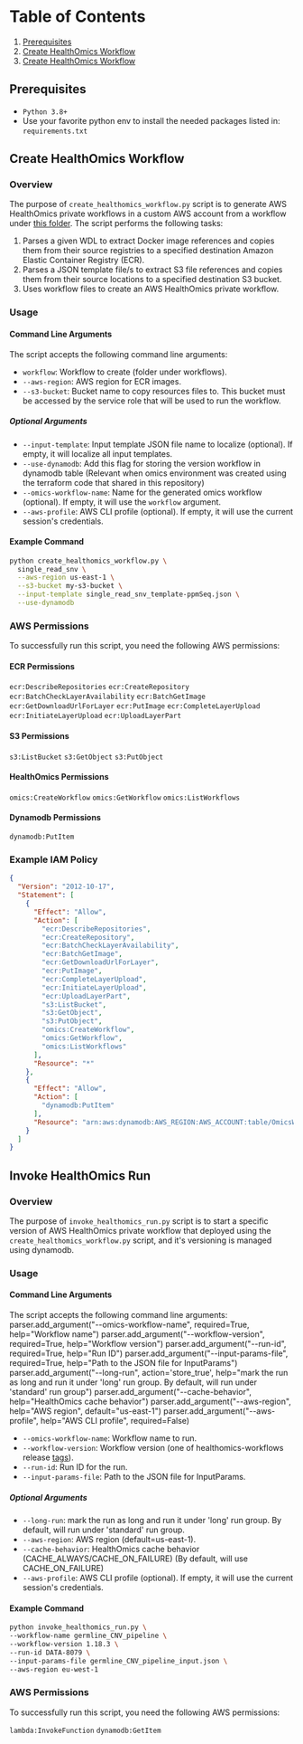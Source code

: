 # Table of Contents
1. [Prerequisites](#Prerequisites)
2. [Create HealthOmics Workflow](#Create-HealthOmics-Workflow)
3. [Create HealthOmics Workflow](#Invoke-HealthOmics-Run)


## Prerequisites
- `Python 3.8+`
-  Use your favorite python env to install the needed packages listed in: `requirements.txt`

## Create HealthOmics Workflow

### Overview
The purpose of `create_healthomics_workflow.py` script is to generate AWS HealthOmics private workflows in a custom AWS account from a workflow under [this folder](../../workflows).
The script performs the following tasks:

1. Parses a given WDL to extract Docker image references and copies them from their source registries to a specified destination Amazon Elastic Container Registry (ECR).
2. Parses a JSON template file/s to extract S3 file references and copies them from their source locations to a specified destination S3 bucket.
3. Uses workflow files to create an AWS HealthOmics private workflow.

### Usage


#### Command Line Arguments

The script accepts the following command line arguments:

- `workflow`: Workflow to create (folder under workflows).
- `--aws-region`: AWS region for ECR images.
- `--s3-bucket`: Bucket name to copy resources files to. This bucket must be accessed by the service role that will be used to run the workflow.
##### Optional Arguments
- `--input-template`: Input template JSON file name to localize (optional). If empty, it will localize all input templates.
- `--use-dynamodb`: Add this flag for storing the version workflow in dynamodb table (Relevant when omics environment was created using the terraform code that shared in this repository)
- `--omics-workflow-name`: Name for the generated omics workflow (optional). If empty, it will use the `workflow` argument.
- `--aws-profile`: AWS CLI profile (optional). If empty, it will use the current session's credentials.

#### Example Command

```bash
python create_healthomics_workflow.py \
  single_read_snv \
  --aws-region us-east-1 \
  --s3-bucket my-s3-bucket \
  --input-template single_read_snv_template-ppmSeq.json \
  --use-dynamodb
```

### AWS Permissions
To successfully run this script, you need the following AWS permissions:

#### ECR Permissions
`ecr:DescribeRepositories`
`ecr:CreateRepository`
`ecr:BatchCheckLayerAvailability`
`ecr:BatchGetImage`
`ecr:GetDownloadUrlForLayer`
`ecr:PutImage`
`ecr:CompleteLayerUpload`
`ecr:InitiateLayerUpload`
`ecr:UploadLayerPart`
#### S3 Permissions
`s3:ListBucket`
`s3:GetObject`
`s3:PutObject`
#### HealthOmics Permissions
`omics:CreateWorkflow`
`omics:GetWorkflow`
`omics:ListWorkflows`
#### Dynamodb Permissions
`dynamodb:PutItem`

### Example IAM Policy
```json
{
  "Version": "2012-10-17",
  "Statement": [
    {
      "Effect": "Allow",
      "Action": [
        "ecr:DescribeRepositories",
        "ecr:CreateRepository",
        "ecr:BatchCheckLayerAvailability",
        "ecr:BatchGetImage",
        "ecr:GetDownloadUrlForLayer",
        "ecr:PutImage",
        "ecr:CompleteLayerUpload",
        "ecr:InitiateLayerUpload",
        "ecr:UploadLayerPart",
        "s3:ListBucket",
        "s3:GetObject",
        "s3:PutObject",
        "omics:CreateWorkflow",
        "omics:GetWorkflow",
        "omics:ListWorkflows"
      ],
      "Resource": "*"
    },
    {
      "Effect": "Allow",
      "Action": [
        "dynamodb:PutItem"
      ],
      "Resource": "arn:aws:dynamodb:AWS_REGION:AWS_ACCOUNT:table/OmicsWorkflows"
    }
  ]
}
```

## Invoke HealthOmics Run

### Overview
The purpose of `invoke_healthomics_run.py` script is
to start a specific version of AWS HealthOmics private workflow
that deployed using the `create_healthomics_workflow.py` script,
and it's versioning is managed using dynamodb.

### Usage


#### Command Line Arguments

The script accepts the following command line arguments:
   parser.add_argument("--omics-workflow-name", required=True, help="Workflow name")
    parser.add_argument("--workflow-version", required=True, help="Workflow version")
    parser.add_argument("--run-id", required=True, help="Run ID")
    parser.add_argument("--input-params-file", required=True, help="Path to the JSON file for InputParams")
    parser.add_argument("--long-run", action='store_true', help="mark the run as long and run it under 'long' run group. By default, will run under 'standard' run group")
    parser.add_argument("--cache-behavior", help="HealthOmics cache behavior")
    parser.add_argument("--aws-region", help="AWS region", default="us-east-1")
    parser.add_argument("--aws-profile", help="AWS CLI profile", required=False)
- `--omics-workflow-name`: Workflow name to run.
- `--workflow-version`: Workflow version (one of healthomics-workflows release [tags](https://github.com/Ultimagen/healthomics-workflows/tags)).
- `--run-id`: Run ID for the run.
- `--input-params-file`: Path to the JSON file for InputParams.
##### Optional Arguments
- `--long-run`: mark the run as long and run it under 'long' run group. By default, will run under 'standard' run group.
- `--aws-region`: AWS region (default=us-east-1).
- `--cache-behavior`: HealthOmics cache behavior (CACHE_ALWAYS/CACHE_ON_FAILURE) (By default, will use CACHE_ON_FAILURE)
- `--aws-profile`: AWS CLI profile (optional). If empty, it will use the current session's credentials.

#### Example Command

```bash
python invoke_healthomics_run.py \
--workflow-name germline_CNV_pipeline \
--workflow-version 1.18.3 \
--run-id DATA-8079 \
--input-params-file germline_CNV_pipeline_input.json \
--aws-region eu-west-1
```

### AWS Permissions

To successfully run this script, you need the following AWS permissions:

`lambda:InvokeFunction`
`dynamodb:GetItem`
